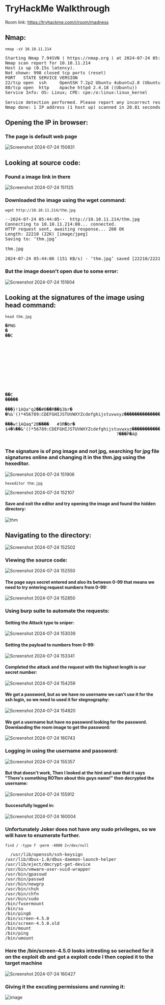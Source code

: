 # TryHackMe Walkthrough 
Room link: https://tryhackme.com/r/room/madness

## Nmap:
```
nmap -sV 10.10.11.214 
```
<pre>
Starting Nmap 7.94SVN ( https://nmap.org ) at 2024-07-24 05:36 EDT
Nmap scan report for 10.10.11.214
Host is up (0.15s latency).
Not shown: 998 closed tcp ports (reset)
PORT   STATE SERVICE VERSION
22/tcp open  ssh     OpenSSH 7.2p2 Ubuntu 4ubuntu2.8 (Ubuntu Linux; protocol 2.0)
80/tcp open  http    Apache httpd 2.4.18 ((Ubuntu))
Service Info: OS: Linux; CPE: cpe:/o:linux:linux_kernel

Service detection performed. Please report any incorrect results at https://nmap.org/submit/ .
Nmap done: 1 IP address (1 host up) scanned in 20.81 seconds
</pre>

## Opening the IP in browser:
### The page is default web page 
![Screenshot 2024-07-24 150831](https://github.com/user-attachments/assets/2958e89c-7ebc-42da-8d3c-4b32bbb6a392)
## Looking at source code:
### Found a image link in there 
![Screenshot 2024-07-24 151125](https://github.com/user-attachments/assets/fdc4ebf2-5558-4c91-95cd-d6efcf9d0d43)
### Downloaded the image using the wget command:
```
wget http://10.10.11.214/thm.jpg
```
<pre>
--2024-07-24 05:44:05--  http://10.10.11.214/thm.jpg
Connecting to 10.10.11.214:80... connected.
HTTP request sent, awaiting response... 200 OK
Length: 22210 (22K) [image/jpeg]
Saving to: ‘thm.jpg’

thm.jpg                                                     100%[========================================================================================================================================>]  21.69K  --.-KB/s    in 0.1s    

2024-07-24 05:44:06 (151 KB/s) - ‘thm.jpg’ saved [22210/22210]
</pre>
### But the image doesn't open due to some error:
![Screenshot 2024-07-24 151604](https://github.com/user-attachments/assets/15495840-57cb-467d-925e-4db4f7015b94)

## Looking at the signatures of the image using head command:
```
head thm.jpg
```
<pre>
�PNG
�
��C











��C		
�����

���}!1AQa"q2��#B��R��$3br�	
�%&'()*456789:CDEFGHIJSTUVWXYZcdefghijstuvwxyz���������������������������������������������������������������������������

���w!1AQaq"2B����	#3R�br�
$4�%��&'()*56789:CDEFGHIJSTUVWXYZcdefghijstuvwxyz��������������������������������������������������������������������������
                                           ?���P�A@

</pre>
### The signature is of png image and not jpg, searching for jpg file signatures online and changing it in the thm.jpg using the hexeditor.
![Screenshot 2024-07-24 151906](https://github.com/user-attachments/assets/4bda1188-79fa-4589-af96-6cf686ddf67b)

```
hexeditor thm.jpg
```
![Screenshot 2024-07-24 152107](https://github.com/user-attachments/assets/ab0a1551-5e6e-45eb-87f3-4da393af532a)
#### Save and exit the editor and try opening the image and found the hidden directory:
![thm](https://github.com/user-attachments/assets/85e25db4-f012-4403-825c-5becc9f90f77)

## Navigating to the directory:
![Screenshot 2024-07-24 152502](https://github.com/user-attachments/assets/cec4e828-4b02-4b00-8e73-c1a4014b9d70)
### Viewing the source code:
![Screenshot 2024-07-24 152550](https://github.com/user-attachments/assets/5fcaeef5-6e5d-493a-adf1-30b23df9bdbe)
#### The page says secret entered and also its between 0-99 that means we need to try entering request numbers from 0-99:
![Screenshot 2024-07-24 152850](https://github.com/user-attachments/assets/63ced300-cc85-4a0c-8db5-1dd4e36e793a)
### Using burp suite to automate the requests:
#### Setting the Attack type to sniper:
![Screenshot 2024-07-24 153039](https://github.com/user-attachments/assets/e050e136-a557-4746-b10f-7491ebf56712)
#### Setting the payload to numbers from 0-99:
![Screenshot 2024-07-24 153341](https://github.com/user-attachments/assets/ba89beb4-a17d-4a28-b141-9da8d3111280)
#### Completed the attack and the request with the highest length is our secret number:
![Screenshot 2024-07-24 154259](https://github.com/user-attachments/assets/d42cc51e-b7da-437b-b709-b87ff2ce7c0b)
#### We got a password, but as we have no username we can't use it for the ssh login, so we need to used it for stegnography:
![Screenshot 2024-07-24 154820](https://github.com/user-attachments/assets/90dc5453-af31-4d29-9eb5-cde10d4a1ab6)
#### We got a username but have no password looking for the password. Downlaoding the room image to get the password:
![Screenshot 2024-07-24 160743](https://github.com/user-attachments/assets/aedf289a-a1a6-414c-b8d0-6879d591f403)
### Logging in using the username and password:
![Screenshot 2024-07-24 155357](https://github.com/user-attachments/assets/86c93900-6dc0-4376-b9b5-0b4c8a713f32)
#### But that doesn't work, Then I looked at the hint and saw that it says "There's something ROTten about this guys name!" then decrypted the username:
![Screenshot 2024-07-24 155912](https://github.com/user-attachments/assets/afbe940b-b499-4da8-846c-77576ca16783)
#### Successfully logged in:
![Screenshot 2024-07-24 160004](https://github.com/user-attachments/assets/834c5b79-a8c3-412b-8941-45a4a9fb297e)

### Unfortunately Joker does not have any sudo privileges, so we will have to enumerate further. 
```
find / -type f -perm -4000 2>/dev/null
```
<pre>
  /usr/lib/openssh/ssh-keysign
/usr/lib/dbus-1.0/dbus-daemon-launch-helper
/usr/lib/eject/dmcrypt-get-device
/usr/bin/vmware-user-suid-wrapper
/usr/bin/gpasswd
/usr/bin/passwd
/usr/bin/newgrp
/usr/bin/chsh
/usr/bin/chfn
/usr/bin/sudo
/bin/fusermount
/bin/su
/bin/ping6
/bin/screen-4.5.0
/bin/screen-4.5.0.old
/bin/mount
/bin/ping
/bin/umount
</pre>
### Here the /bin/screen-4.5.0 looks intresting so serached for it on the exploit db and got a exploit code I then copied it to the target machine
![Screenshot 2024-07-24 160427](https://github.com/user-attachments/assets/7540dd8c-7787-4dc5-8f3b-b91405af4118)
### Giving it the excuting permissions and running it:
![image](https://github.com/user-attachments/assets/5817402e-0094-47f3-9343-1a6369e0d5d4)














